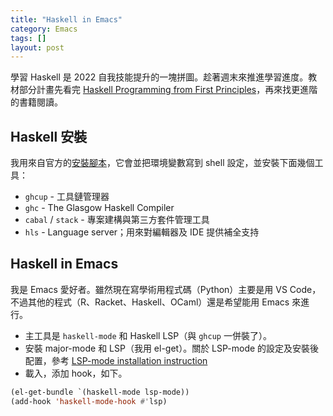 ```yaml
---
title: "Haskell in Emacs"
category: Emacs
tags: []
layout: post
---
```


學習 Haskell 是 2022 自我技能提升的一塊拼圖。趁著週末來推進學習進度。教材部分計畫先看完 [Haskell Programming from First Principles](https://haskellbook.com)，再來找更進階的書籍閱讀。

## Haskell 安裝

我用來自官方的[安裝腳本](https://www.haskell.org/ghcup/)，它會並把環境變數寫到 shell 設定，並安裝下面幾個工具：

- `ghcup` - 工具鏈管理器
- `ghc` - The Glasgow Haskell Compiler
- `cabal` / `stack` - 專案建構與第三方套件管理工具
- `hls` - Language server；用來對編輯器及 IDE 提供補全支持

## Haskell in Emacs

我是 Emacs 愛好者。雖然現在寫學術用程式碼（Python）主要是用 VS Code，不過其他的程式（R、Racket、Haskell、OCaml）還是希望能用 Emacs 來進行。

- 主工具是 `haskell-mode` 和 Haskell LSP（與 `ghcup` 一併裝了）。
- 安裝 major-mode 和 LSP（我用 el-get）。關於 LSP-mode 的設定及安裝後配置，參考 [LSP-mode installation instruction](https://emacs-lsp.github.io/lsp-mode/page/installation/)
- 載入，添加 hook，如下。

```lisp
(el-get-bundle `(haskell-mode lsp-mode))
(add-hook 'haskell-mode-hook #'lsp)
```
